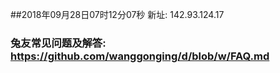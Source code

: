 ##2018年09月28日07时12分07秒 新址: 142.93.124.17
### 兔友常见问题及解答: https://github.com/wanggonging/d/blob/w/FAQ.md
